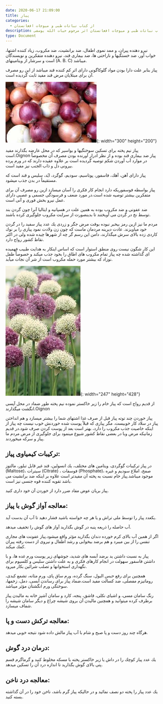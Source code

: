 ```yaml
---
date: 2020-06-17 21:09:00
title: پياز
categories:
  - از کتاب نباتات طبی و میوجات افغانستان
description: معرفی پياز از کتاب نباتات طبی و میوجات افغانستان اثر مرحوم حیات الله یوسفی
type: Document
---
```


نيرو دهنده پيران، و ممد نموی اطفال، ضد برانشيت، ضد مكروب، زياد كننده اشتها، خواب آور، ضد خستگيها و ناراحتی ها، ضد بيماری قند، نيرو دهنده متفكرين و نويسندگان است و سرشار از ويتامينهای (A. B. C) ميباشد.

پياز بنابر علت دارا بودن مواد گلوكاگونی دارای اثر كم كننده قند ميباشد از اين رو مصرف آن برای مبتلايان مرض قند مفيد ثابت گرديده است.

![](/uploads/piaz.jpg){: width="300" height="200"}

پياز نيم پخته برای تسكين سوختگيها و بواسير كه در محل عارضه بگذارند مفيد است.Oignon پیاز ضد بيماری قند بوده و از نظر ادرار آورنده بودن مصرف آن مخصوصاً در موارد آب آوردن شكم توصيه گرديده است بر علاوه عقيده دارند كه در ورم پرده بيرونی دل و ذاب الجنب نيز مفيد است.

پياز دارای آهن، آهك، فاسفور، پوتاسيم، سوديم، گوگرد، ایُد، سليس و قند است كه مستقيماً در بدن جذب ميشود.

پياز بواسطه فوسفوريكه دارد انجام كار فكری را آسان ميسازد ازين رو مصرف آن برای متفكرين بيشتر توصيه شده است.در مورد ضعف و فرسودگی جسمی و عصبی دارای عمل نيرو بخش فوری و آنی است.

ضد عفونی و ضد مكروب بوده به همين علت در هسپانيه و ايتاليا آنرا چون گردن بند توسط نخ در گردن می آويختند تا بدينصورت از سرايت مكروب جلوگيری كرده باشند.

مردم ما نيز ازين رمز بيخبر نبوده بوقت مرض جگر و زردی يك عدد پياز سفيد را در گردن خود مياويزند. عادت ديرينه مردمان ماست كه چون زن ولادت نمود پيازی را بر نوك كاردی زده بالای سرش ميگذارند، دامن اين رسم گر چه از شهرها چيده شده ولی در اكثر نقاط كشور رواج دارد.

اين كار شگون نيست روی منطق استوار است كه اساس اينكار به هدايت طبيب فهميده ای گذاشته شده چه پياز تمام مكروب های اطاق را بخود جذب ميكند و خصوصاً طفل نوزاد كه بيشتر مورد حمله مكروب است از شر آن نجات میآبد.

![](/uploads/پیاز.jpg){: width="247" height="428"}

از قديم رواج است كه پياز خام را زير خاكستر نموده نيم پخته طور ضماد در محل آپسی انگشت ميگذارند.Oignon

پیاز خوردن چند توته پياز قبل از صرف غذا اشتهای شما را بيشتر ميسازد و هم انداختن پياز در سلاد كار خوبيست. مگر پيازی كه قبلاً پوست شده خوردنش خوب نيست چه پياز از اينكه خاصيت جذب مكروب را دارد، بهتر است بعد از پوست كردن صرف شود.در قديم زمانيكه مرض وبا در بعضی نقاط كشور شيوع مينمود برای جلوگيری از مرض مردم ما پياز و سركه ميخوردند.

## تركيبات كيمياوی پياز:

در پياز تركيبات گوگردی، ويتامين های مختلف، يك انسولين، قند غير قابل تبلور، مالتوز (Maltose)، سیترات (Citrate) ، فوسفات (Phosphate)، صمخ، املاع سوديم و غيره موجود ميباشد.پياز خام نسبت به پخته آن مفيدتر است علاوه بر اينكه ضد برانشيت می باشد تقويه كننده قوه جنسی نيز است.

پياز بريان عوض مفاد ضرر دارد از خوردن آن خود داری كنيد.

## معالجه آواز گوش با پياز:

يكعدد پياز را توسط ملی تراش و يا هر چه خواسته باشيد فشار دهيد تا آب آن بدست آيد.

آب حاصله را ذريعه پنبه در گوش بگذاريد آواز های گوش را تخفيف ميدهد.

اگر از همين آب بالای كرم خورده دندان بگذاريد مؤثر واقع ميشود.پياز عفونت های مجاری تنفس را از بين ميبرد و هم برضد بيخوابی و رشد اطفال و نيروی از دست رفته پيران كمك ميكند.

پياز به نسبت داشتن ید برضد آبسه های شديد، جوشهای زير پوست ورم غده ها، و با داشتن فاسفور سهولت در انجام كارهای فكری و به علت داشتن سليس و كلسيوم برای نگهداری استخوانها و تصلب شرائین بكار ميرود.

همچنين برای رفع حبس البول، سنگ گرده، ورم ساق پای، ورم مثانه، تشمع كبدی، روماتيزم مفصلی، ضد كسالت مفيد است.ضماد پياز برای رساندن آبسی، دمل، زخمها، سوختگی ورم انگشتان مؤثر ميباشد.

رنگ سامان مسی، و اشيای نكلی، قاشق، پنجه، كارد و سامان آشپز خانه به ماليدن پياز برطرف كرده ميتوانيد و همچنين ماليدن آن بروی شيشه چراغ و ديگر سامان شيشه را شفاف ميسازد.

## معالجه تركش دست و پا:

هرگاه چند روز دست و پا صبح و شام با آب پياز مالش داده شود نتيجه خوبی ميدهد.

## درمان درد گوش:

يك عدد پياز كوچك را در داش يا زير خاكستر پخته با مسكه مخلوط كنيد و گرماگرم قسم پتی بالای گوش بگذاريد تا اندازه درد آن را تسكين ميدهد.

## معالجه درد ناخن:

يك عدد پياز را پخته دو نصف نمائید و در حاليكه پياز گرم باشد، ناخن خود را در آن گذاشته بسته كنيد.
